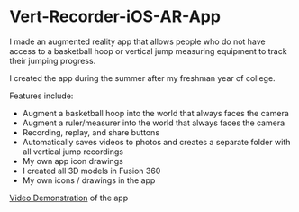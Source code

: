 # Vert-Recorder-iOS-AR-App

I made an augmented reality app that allows people who do not have access to a basketball hoop or vertical jump measuring equipment to track their jumping progress. 

I created the app during the summer after my freshman year of college.




Features include:
- Augment a basketball hoop into the world that always faces the camera
- Augment a ruler/measurer into the world that always faces the camera
- Recording, replay, and share buttons
- Automatically saves videos to photos and creates a separate folder with all vertical jump recordings
- My own app icon drawings 
- I created all 3D models in Fusion 360
- My own icons / drawings in the app

[Video Demonstration](https://youtu.be/fPUg-1XcmTk) of the app
